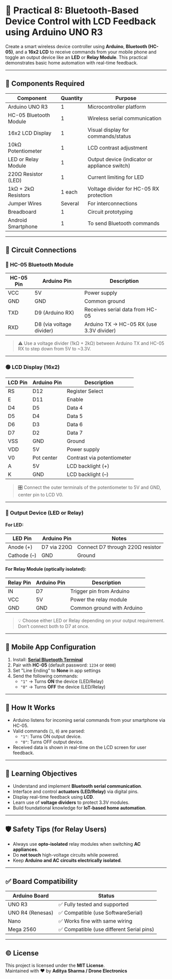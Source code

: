 # 📡 Practical 8: Bluetooth-Based Device Control with LCD Feedback using Arduino UNO R3

Create a smart wireless device controller using **Arduino**, **Bluetooth (HC-05)**, and a **16x2 LCD** to receive commands from your mobile phone and toggle an output device like an **LED** or **Relay Module**. This practical demonstrates basic home automation with real-time feedback.

---

## 🧰 Components Required

| Component              | Quantity | Purpose                                              |
|------------------------|----------|------------------------------------------------------|
| Arduino UNO R3         | 1        | Microcontroller platform                             |
| HC-05 Bluetooth Module | 1        | Wireless serial communication                        |
| 16x2 LCD Display       | 1        | Visual display for commands/status                  |
| 10kΩ Potentiometer     | 1        | LCD contrast adjustment                              |
| LED or Relay Module    | 1        | Output device (indicator or appliance switch)        |
| 220Ω Resistor (LED)    | 1        | Current limiting for LED                             |
| 1kΩ + 2kΩ Resistors    | 1 each   | Voltage divider for HC-05 RX protection              |
| Jumper Wires           | Several  | For interconnections                                 |
| Breadboard             | 1        | Circuit prototyping                                  |
| Android Smartphone     | 1        | To send Bluetooth commands                           |

---

## 🔌 Circuit Connections

### 🔵 HC-05 Bluetooth Module

| HC-05 Pin | Arduino Pin       | Description                                |
|-----------|-------------------|--------------------------------------------|
| VCC       | 5V                | Power supply                               |
| GND       | GND               | Common ground                              |
| TXD       | D9 (Arduino RX)   | Receives serial data from HC-05            |
| RXD       | D8 (via voltage divider) | Arduino TX → HC-05 RX (use 3.3V divider) |

> ⚠️ Use a voltage divider (1kΩ + 2kΩ) between Arduino TX and HC-05 RX to step down from 5V to ~3.3V.

---

### 🟢 LCD Display (16x2)

| LCD Pin | Arduino Pin | Description               |
|---------|-------------|---------------------------|
| RS      | D12         | Register Select           |
| E       | D11         | Enable                    |
| D4      | D5          | Data 4                    |
| D5      | D4          | Data 5                    |
| D6      | D3          | Data 6                    |
| D7      | D2          | Data 7                    |
| VSS     | GND         | Ground                    |
| VDD     | 5V          | Power supply              |
| V0      | Pot center  | Contrast via potentiometer|
| A       | 5V          | LCD backlight (+)         |
| K       | GND         | LCD backlight (–)         |

> 🎛️ Connect the outer terminals of the potentiometer to 5V and GND, center pin to LCD V0.

---

### 🔴 Output Device (LED or Relay)

#### For LED:

| LED Pin        | Arduino Pin      | Notes                              |
|----------------|------------------|------------------------------------|
| Anode (+)      | D7 via 220Ω      | Connect D7 through 220Ω resistor   |
| Cathode (–)    | GND              | Ground                             |

#### For Relay Module (optically isolated):

| Relay Pin | Arduino Pin | Description                          |
|-----------|-------------|--------------------------------------|
| IN        | D7          | Trigger pin from Arduino             |
| VCC       | 5V          | Power the relay module               |
| GND       | GND         | Common ground with Arduino           |

> 💡 Choose either LED or Relay depending on your output requirement. Don’t connect both to D7 at once.

---

## 📲 Mobile App Configuration

1. Install: [**Serial Bluetooth Terminal**](https://play.google.com/store/apps/details?id=de.kai_morich.serial_bluetooth_terminal)
2. Pair with **HC-05** (default password: `1234` or `0000`)
3. Set "Line Ending" to **None** in app settings
4. Send the following commands:
   - `"1"` → Turns **ON** the device (LED/Relay)
   - `"0"` → Turns **OFF** the device (LED/Relay)

---

## 🧠 How It Works

- Arduino listens for incoming serial commands from your smartphone via HC-05.
- Valid commands (`1`, `0`) are parsed:
  - `"1"`: Turns ON output device.
  - `"0"`: Turns OFF output device.
- Received data is shown in real-time on the LCD screen for user feedback.

---

## 🧪 Learning Objectives

- Understand and implement **Bluetooth serial communication**.
- Interface and control **actuators (LED/Relay)** via digital pins.
- Display real-time feedback using **LCD**.
- Learn use of **voltage dividers** to protect 3.3V modules.
- Build foundational knowledge for **IoT-based home automation**.

---

## 🛡️ Safety Tips (for Relay Users)

- Always use **opto-isolated** relay modules when switching **AC appliances**.
- Do **not touch** high-voltage circuits while powered.
- Keep **Arduino and AC circuits electrically isolated**.

---

## ✅ Board Compatibility

| Arduino Board   | Status                                |
|------------------|----------------------------------------|
| UNO R3           | ✅ Fully tested and supported           |
| UNO R4 (Renesas) | ✅ Compatible (use SoftwareSerial)      |
| Nano             | ✅ Works fine with same wiring          |
| Mega 2560        | ✅ Compatible (use different Serial pins) |

---

## © License

This project is licensed under the **MIT License**.  
Maintained with ❤️ by **Aditya Sharma / Drone Electronics**
